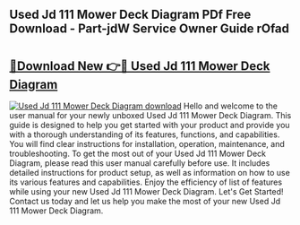 ## Used Jd 111 Mower Deck Diagram PDf Free Download - Part-jdW Service Owner Guide rOfad

# <h2><a href="http://dft53r.blite.top/?on=Used+Jd+111+Mower+Deck+Diagram">🔗Download New 👉🔴 Used Jd 111 Mower Deck Diagram</a></h2>

[![Used Jd 111 Mower Deck Diagram download](https://i.imgur.com/lujVjoI.png)](http://dft53r.blite.top/?on=Used+Jd+111+Mower+Deck+Diagram)
Hello and welcome to the user manual for your newly unboxed Used Jd 111 Mower Deck Diagram. This guide is designed to help you get started with your product and provide you with a thorough understanding of its features, functions, and capabilities. You will find clear instructions for installation, operation, maintenance, and troubleshooting. To get the most out of your Used Jd 111 Mower Deck Diagram, please read this user manual carefully before use. It includes detailed instructions for product setup, as well as information on how to use its various features and capabilities. Enjoy the efficiency of list of features while using your new Used Jd 111 Mower Deck Diagram. Let's Get Started! Contact us today and let us help you make the most of your new Used Jd 111 Mower Deck Diagram.
